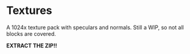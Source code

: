 # Textures
A 1024x texture pack with speculars and normals.
Still a WIP, so not all blocks are covered.

**EXTRACT THE ZIP!!**
